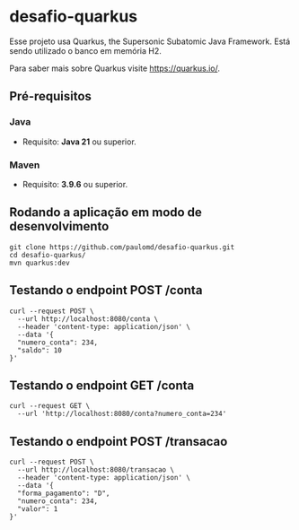 # desafio-quarkus

Esse projeto usa Quarkus, the Supersonic Subatomic Java Framework.
Está sendo utilizado o banco em memória H2.

Para saber mais sobre Quarkus visite <https://quarkus.io/>.

## Pré-requisitos
### Java
- Requisito: **Java 21** ou superior.
### Maven
- Requisito: **3.9.6** ou superior.


## Rodando a aplicação em modo de desenvolvimento
```shell script
git clone https://github.com/paulomd/desafio-quarkus.git
cd desafio-quarkus/
mvn quarkus:dev
```

## Testando o endpoint POST /conta
```shell script
curl --request POST \
  --url http://localhost:8080/conta \
  --header 'content-type: application/json' \
  --data '{
  "numero_conta": 234,
  "saldo": 10
}'
```

## Testando o endpoint GET /conta
```shell script
curl --request GET \
  --url 'http://localhost:8080/conta?numero_conta=234'
```

## Testando o endpoint POST /transacao
```shell script
curl --request POST \
  --url http://localhost:8080/transacao \
  --header 'content-type: application/json' \
  --data '{
  "forma_pagamento": "D",
  "numero_conta": 234,
  "valor": 1
}'
```



